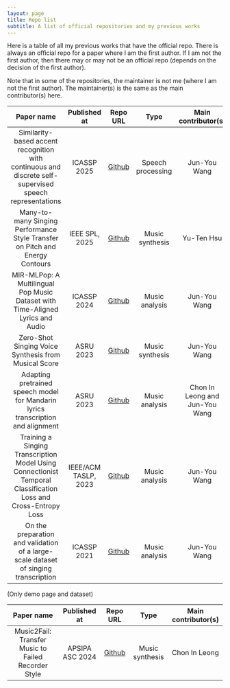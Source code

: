 ```yaml
---
layout: page
title: Repo list
subtitle: A list of official repositories and my previous works
---
```


Here is a table of all my previous works that have the official repo. There is always an official repo for a paper where I am the first author. If I am not the first author, then there may or may not be an official repo (depends on the decision of the first author).

Note that in some of the repositories, the maintainer is not me (where I am not the first author). The maintainer(s) is the same as the main contributor(s) here.

| Paper name | Published at | Repo URL | Type | Main contributor(s) |
| :---: |:---:|:---: | :---: | :---:|
| Similarity-based accent recognition with continuous and discrete self-supervised speech representations | ICASSP 2025 | [Github](https://github.com/york135/SSL_AR_ICASSP2025) | Speech processing | Jun-You Wang |
| Many-to-many Singing Performance Style Transfer on Pitch and Energy Contours | IEEE SPL, 2025 | [Github](https://github.com/poohhsu/Singing-Performance-Style-Transfer) | Music synthesis | Yu-Ten Hsu |
|MIR-MLPop: A Multilingual Pop Music Dataset with Time-Aligned Lyrics and Audio|ICASSP 2024|[Github](https://github.com/york135/MIRMLPop)|Music analysis|Jun-You Wang|
|Zero-Shot Singing Voice Synthesis from Musical Score|ASRU 2023|[Github](https://github.com/york135/zero_shot_svs_ASRU2023)|Music synthesis|Jun-You Wang|
|Adapting pretrained speech model for Mandarin lyrics transcription and alignment|ASRU 2023|[Github](https://github.com/navi0105/LyricAlignment)|Music analysis|Chon In Leong and Jun-You Wang|
|Training a Singing Transcription Model Using Connectionist Temporal Classification Loss and Cross-Entropy Loss|IEEE/ACM TASLP, 2023|[Github](https://github.com/york135/CTC_CE_for_AST)|Music analysis|Jun-You Wang|
|On the preparation and validation of a large-scale dataset of singing transcription|ICASSP 2021|[Github](https://github.com/york135/singing_transcription_ICASSP2021)|Music analysis|Jun-You Wang|

(Only demo page and dataset)

| Paper name | Published at | Repo URL | Type | Main contributor(s) |
| :---: |:---:|:---: | :---: | :---:|
| Music2Fail: Transfer Music to Failed Recorder Style | APSIPA ASC 2024 | [Github](https://github.com/navi0105/Music2Fail) | Music synthesis | Chon In Leong |